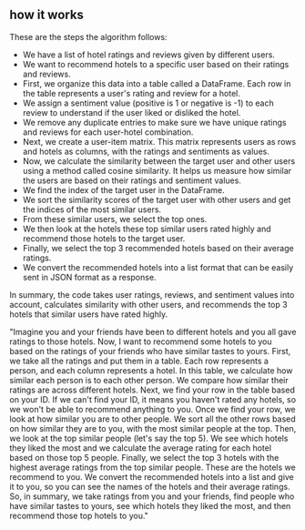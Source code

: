 ## how it works

These are the steps the algorithm follows:

- We have a list of hotel ratings and reviews given by different users.
- We want to recommend hotels to a specific user based on their ratings and reviews.
- First, we organize this data into a table called a DataFrame. Each row in the table represents a user's rating and review for a hotel.
- We assign a sentiment value (positive is 1 or negative is -1) to each review to understand if the user liked or disliked the hotel.
- We remove any duplicate entries to make sure we have unique ratings and reviews for each user-hotel combination.
- Next, we create a user-item matrix. This matrix represents users as rows and hotels as columns, with the ratings and sentiments as values.
- Now, we calculate the similarity between the target user and other users using a method called cosine similarity. It helps us measure how similar the users are based on their ratings and sentiment values.
- We find the index of the target user in the DataFrame.
- We sort the similarity scores of the target user with other users and get the indices of the most similar users.
- From these similar users, we select the top ones.
- We then look at the hotels these top similar users rated highly and recommend those hotels to the target user.
- Finally, we select the top 3 recommended hotels based on their average ratings.
- We convert the recommended hotels into a list format that can be easily sent in JSON format as a response.

In summary, the code takes user ratings, reviews, and sentiment values into account, calculates similarity with other users, and recommends the top 3 hotels that similar users have rated highly.

"Imagine you and your friends have been to different hotels and you all gave ratings to those hotels. Now, I want to recommend some hotels to you based on the ratings of your friends who have similar tastes to yours.
First, we take all the ratings and put them in a table. Each row represents a person, and each column represents a hotel. In this table, we calculate how similar each person is to each other person. We compare how similar their ratings are across different hotels.
Next, we find your row in the table based on your ID. If we can't find your ID, it means you haven't rated any hotels, so we won't be able to recommend anything to you.
Once we find your row, we look at how similar you are to other people. We sort all the other rows based on how similar they are to you, with the most similar people at the top.
Then, we look at the top similar people (let's say the top 5). We see which hotels they liked the most and we calculate the average rating for each hotel based on those top 5 people.
Finally, we select the top 3 hotels with the highest average ratings from the top similar people. These are the hotels we recommend to you.
We convert the recommended hotels into a list and give it to you, so you can see the names of the hotels and their average ratings.
So, in summary, we take ratings from you and your friends, find people who have similar tastes to yours, see which hotels they liked the most, and then recommend those top hotels to you."
